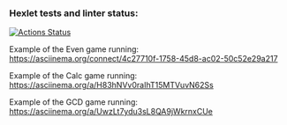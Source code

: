 ### Hexlet tests and linter status:
[![Actions Status](https://github.com/DmitriiGalushko/java-project-61/workflows/hexlet-check/badge.svg)](https://github.com/DmitriiGalushko/java-project-61/actions)

Example of the Even game running:
https://asciinema.org/connect/4c27710f-1758-45d8-ac02-50c52e29a217

Example of the Calc game running:
https://asciinema.org/a/H83hNVv0raIhT15MTVuvN62Ss

Example of the GCD game running:
https://asciinema.org/a/UwzLt7ydu3sL8QA9jWkrnxCUe